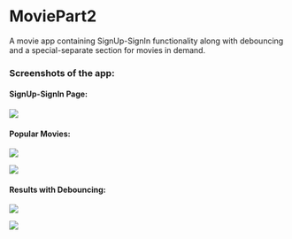 # MoviePart2
A movie app containing SignUp-SignIn functionality along with debouncing and a special-separate section for movies in demand.

<h3>Screenshots of the app:</h3>

<h4>SignUp-SignIn Page:</h4>

![](https://i.ibb.co/f1jGRth/Movies3.png)



<h4>Popular Movies:</h4> 

![](https://i.ibb.co/JrnMQXZ/Movies1.png)

![](https://i.ibb.co/R4m60Hj/Movies2.png)



<h4>Results with Debouncing:</h4>  

![](https://i.ibb.co/XL9kpW7/Movies4.png)

![](https://i.ibb.co/QCy50Qw/Movies5.png)
